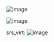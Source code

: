 ![image](https://github.com/user-attachments/assets/6532af5e-c202-4947-84a2-af9ca2c5d58e)

![image](https://github.com/user-attachments/assets/c4da370b-e535-432e-8c83-d39136b813ff)

srs_virt:
![image](https://github.com/user-attachments/assets/ca5ff974-66c8-48a9-8ad0-3cf52ac31c2b)
